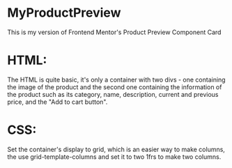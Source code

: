 # MyProductPreview

This is my version of Frontend Mentor's Product Preview Component Card

# HTML:

The HTML is quite basic, it's only a container with two divs - one containing the image of the product and the second one containing the information of the product such as its category, name, description, current and previous price, and the "Add to cart button".

# CSS:

Set the container's display to grid, which is an easier way to make columns, the use grid-template-columns and set it to two 1frs to make two columns.
